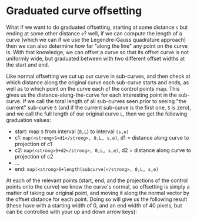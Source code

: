 # Graduated curve offsetting

What if we want to do graduated offsetting, starting at some distance `s` but ending at some other distance `e`? well, if we can compute the length of a curve (which we can if we use the Legendre-Gauss quadrature approach) then we can also determine how far "along the line" any point on the curve is. With that knowledge, we can offset a curve so that its offset curve is not uniformly wide, but graduated between with two different offset widths at the start and end.

Like normal offsetting we cut up our curve in sub-curves, and then check at which distance along the original curve each sub-curve starts and ends, as well as to which point on the curve each of the control points map. This gives us the distance-along-the-curve for each interesting point in the sub-curve. If we call the total length of all sub-curves seen prior to seeing "the current" sub-curve `S` (and if the current sub-curve is the first one, `S` is zero), and we call the full length of our original curve `L`, then we get the following graduation values:

- start: map `S` from interval (`0,L`) to interval `(s,e)`
- c1: `map(<strong>S+d1</strong>, 0,L, s,e)`, d1 = distance along curve to projection of c1
- c2: `map(<strong>S+d2</strong>, 0,L, s,e)`, d2 = distance along curve to projection of c2
- ...
- end: `map(<strong>S+length(subcurve)</strong>, 0,L, s,e)`

At each of the relevant points (start, end, and the projections of the control points onto the curve) we know the curve's normal, so offsetting is simply a matter of taking our original point, and moving it along the normal vector by the offset distance for each point. Doing so will give us the following result (these have with a starting width of 0, and an end width of 40 pixels, but can be controlled with your up and down arrow keys):

<Graphic title="Offsetting a quadratic Bézier curve" setup={this.setupQuadratic} draw={this.draw} onKeyDown={this.props.onKeyDown}/>
<Graphic title="Offsetting a cubic Bézier curve" setup={this.setupCubic} draw={this.draw} onKeyDown={this.props.onKeyDown}/>
